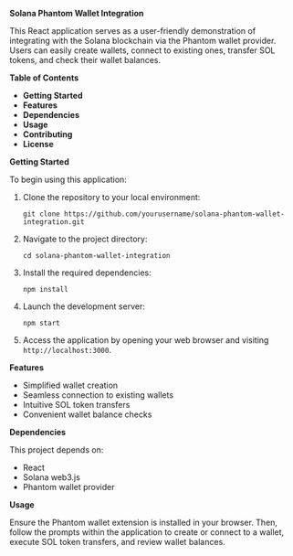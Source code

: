 **Solana Phantom Wallet Integration**

This React application serves as a user-friendly demonstration of integrating with the Solana blockchain via the Phantom wallet provider. Users can easily create wallets, connect to existing ones, transfer SOL tokens, and check their wallet balances.

**Table of Contents**
- **Getting Started**
- **Features**
- **Dependencies**
- **Usage**
- **Contributing**
- **License**

**Getting Started**

To begin using this application:

1. Clone the repository to your local environment:
   ```
   git clone https://github.com/yourusername/solana-phantom-wallet-integration.git
   ```

2. Navigate to the project directory:
   ```
   cd solana-phantom-wallet-integration
   ```

3. Install the required dependencies:
   ```
   npm install
   ```

4. Launch the development server:
   ```
   npm start
   ```

5. Access the application by opening your web browser and visiting `http://localhost:3000`.

**Features**

- Simplified wallet creation
- Seamless connection to existing wallets
- Intuitive SOL token transfers
- Convenient wallet balance checks

**Dependencies**

This project depends on:

- React
- Solana web3.js
- Phantom wallet provider

**Usage**

Ensure the Phantom wallet extension is installed in your browser. Then, follow the prompts within the application to create or connect to a wallet, execute SOL token transfers, and review wallet balances.


